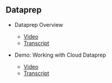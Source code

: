 ## Dataprep

- Dataprep Overview
    - [Video](https://drive.google.com/file/d/1CKX4vriJj4GjlBACHpzCEENbAHqSFHGs/view)
    - [Transcript]()

- Demo: Working with Cloud Dataprep
    - [Video](https://drive.google.com/file/d/1-Zxzw2R91jCU9G20Cv6ozpjCdREThwAg/view)
    - [Transcript]()
